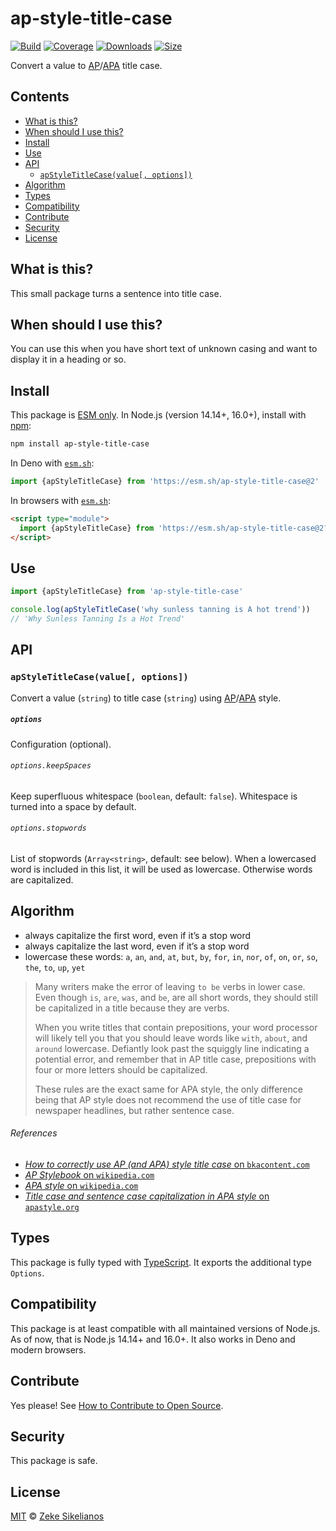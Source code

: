 # ap-style-title-case

[![Build][build-badge]][build]
[![Coverage][coverage-badge]][coverage]
[![Downloads][downloads-badge]][downloads]
[![Size][size-badge]][size]

Convert a value to [AP][]/[APA][] title case.

## Contents

*   [What is this?](#what-is-this)
*   [When should I use this?](#when-should-i-use-this)
*   [Install](#install)
*   [Use](#use)
*   [API](#api)
    *   [`apStyleTitleCase(value[, options])`](#apstyletitlecasevalue-options)
*   [Algorithm](#algorithm)
*   [Types](#types)
*   [Compatibility](#compatibility)
*   [Contribute](#contribute)
*   [Security](#security)
*   [License](#license)

## What is this?

This small package turns a sentence into title case.

## When should I use this?

You can use this when you have short text of unknown casing and want to display
it in a heading or so.

## Install

This package is [ESM only][esm].
In Node.js (version 14.14+, 16.0+), install with [npm][]:

```sh
npm install ap-style-title-case
```

In Deno with [`esm.sh`][esmsh]:

```js
import {apStyleTitleCase} from 'https://esm.sh/ap-style-title-case@2'
```

In browsers with [`esm.sh`][esmsh]:

```html
<script type="module">
  import {apStyleTitleCase} from 'https://esm.sh/ap-style-title-case@2?bundle'
</script>
```

## Use

```js
import {apStyleTitleCase} from 'ap-style-title-case'

console.log(apStyleTitleCase('why sunless tanning is A hot trend'))
// 'Why Sunless Tanning Is a Hot Trend'
```

## API

### `apStyleTitleCase(value[, options])`

Convert a value (`string`) to title case (`string`) using [AP][]/[APA][] style.

##### `options`

Configuration (optional).

###### `options.keepSpaces`

Keep superfluous whitespace (`boolean`, default: `false`).
Whitespace is turned into a space by default.

###### `options.stopwords`

List of stopwords (`Array<string>`, default: see below).
When a lowercased word is included in this list, it will be used as lowercase.
Otherwise words are capitalized.

## Algorithm

*   always capitalize the first word, even if it’s a stop word
*   always capitalize the last word, even if it’s a stop word
*   lowercase these words: `a`, `an`, `and`, `at`, `but`, `by`, `for`, `in`,
    `nor`, `of`, `on`, `or`, `so`, `the`, `to`, `up`, `yet`

> Many writers make the error of leaving `to be` verbs in lower case.
> Even though `is`, `are`, `was`, and `be`, are all short words, they should
> still be capitalized in a title because they are verbs.
>
> When you write titles that contain prepositions, your word processor will
> likely tell you that you should leave words like `with`, `about`, and
> `around` lowercase.
> Defiantly look past the squiggly line indicating a potential error, and
> remember that in AP title case, prepositions with four or more letters should
> be capitalized.
>
> These rules are the exact same for APA style, the only difference being that
> AP style does not recommend the use of title case for newspaper headlines, but
> rather sentence case.

###### References

*   [*How to correctly use AP (and APA) style title case* on
    `bkacontent.com`](https://www.bkacontent.com/how-to-correctly-use-apa-style-title-case/)
*   [*AP Stylebook* on `wikipedia.com`](https://en.wikipedia.org/wiki/AP_Stylebook)
*   [*APA style* on `wikipedia.com`](https://en.wikipedia.org/wiki/APA_style)
*   [*Title case and sentence case capitalization in APA style* on
    `apastyle.org`](http://blog.apastyle.org/apastyle/2012/03/title-case-and-sentence-case-capitalization-in-apa-style.html)

## Types

This package is fully typed with [TypeScript][].
It exports the additional type `Options`.

## Compatibility

This package is at least compatible with all maintained versions of Node.js.
As of now, that is Node.js 14.14+ and 16.0+.
It also works in Deno and modern browsers.

## Contribute

Yes please!
See [How to Contribute to Open Source][contribute].

## Security

This package is safe.

## License

[MIT][license] © [Zeke Sikelianos][author]

<!-- Definitions -->

[build-badge]: https://github.com/words/ap-style-title-case/workflows/main/badge.svg

[build]: https://github.com/words/ap-style-title-case/actions

[coverage-badge]: https://img.shields.io/codecov/c/github/words/ap-style-title-case.svg

[coverage]: https://codecov.io/github/words/ap-style-title-case

[downloads-badge]: https://img.shields.io/npm/dm/ap-style-title-case.svg

[downloads]: https://www.npmjs.com/package/ap-style-title-case

[size-badge]: https://img.shields.io/bundlephobia/minzip/ap-style-title-case.svg

[size]: https://bundlephobia.com/result?p=ap-style-title-case

[npm]: https://docs.npmjs.com/cli/install

[esm]: https://gist.github.com/sindresorhus/a39789f98801d908bbc7ff3ecc99d99c

[esmsh]: https://esm.sh

[typescript]: https://www.typescriptlang.org

[contribute]: https://opensource.guide/how-to-contribute/

[license]: license

[author]: http://zeke.sikelianos.com

[ap]: https://en.wikipedia.org/wiki/AP_Stylebook

[apa]: https://en.wikipedia.org/wiki/APA_style
